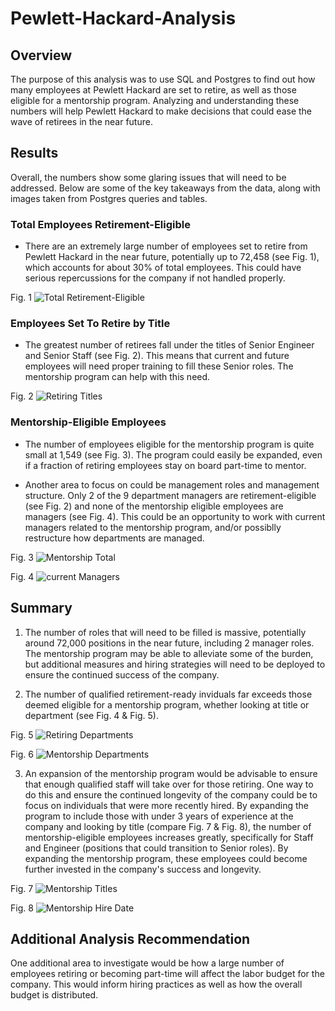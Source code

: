# Pewlett-Hackard-Analysis

## Overview
The purpose of this analysis was to use SQL and Postgres to find out how many employees at Pewlett Hackard are set to retire, as well as those eligible for a mentorship program.  Analyzing and understanding these numbers will help Pewlett Hackard to make decisions that could ease the wave of retirees in the near future.  

## Results
Overall, the numbers show some glaring issues that will need to be addressed.  Below are some of the key takeaways from the data, along with images taken from Postgres queries and tables. 

### Total Employees Retirement-Eligible

* There are an extremely large number of employees set to retire from Pewlett Hackard in the near future, potentially up to 72,458 (see Fig. 1), which accounts for about 30% of total employees.  This could have serious repercussions for the company if not handled properly.  

Fig. 1
![Total Retirement-Eligible](https://github.com/cflavallee/Pewlett-Hackard-Analysis/blob/main/Images/total%20retiring%20employees.PNG)

### Employees Set To Retire by Title

* The greatest number of retirees fall under the titles of Senior Engineer and Senior Staff (see Fig. 2).  This means that current and future employees will need proper training to fill these Senior roles.  The mentorship program can help with this need.  

Fig. 2
![Retiring Titles](https://github.com/cflavallee/Pewlett-Hackard-Analysis/blob/main//Images/retiring%20titles.PNG)

### Mentorship-Eligible Employees 

* The number of employees eligible for the mentorship program is quite small at 1,549 (see Fig. 3).  The program could easily be expanded, even if a fraction of retiring employees stay on board part-time to mentor. 

* Another area to focus on could be management roles and management structure.  Only 2 of the 9 department managers are retirement-eligible (see Fig. 2) and none of the mentorship eligible employees are managers (see Fig. 4).  This could be an opportunity to work with current managers related to the mentorship program, and/or possiblly restructure how departments are managed.

Fig. 3
![Mentorship Total](https://github.com/cflavallee/Pewlett-Hackard-Analysis/blob/main/Images/total%20mentorship%20eligible%20employees.PNG)

Fig. 4 
![current Managers](https://github.com/cflavallee/Pewlett-Hackard-Analysis/blob/main/Images/current%20department%20managers.PNG)

## Summary
1.  The number of roles that will need to be filled is massive, potentially around 72,000 positions in the near future, including 2 manager roles.  The mentorship program may be able to alleviate some of the burden, but additional measures and hiring strategies will need to be deployed to ensure the continued success of the company.  

2.  The number of qualified retirement-ready inviduals far exceeds those deemed eligible for a mentorship program, whether looking at title or department (see Fig. 4 & Fig. 5).  

Fig. 5
![Retiring Departments](https://github.com/cflavallee/Pewlett-Hackard-Analysis/blob/main/Images/retiring%20employees%20by%20department.PNG) 

Fig. 6
![Mentorship Departments](https://github.com/cflavallee/Pewlett-Hackard-Analysis/blob/main/Images/mentorship%20employees%20by%20department.PNG)

3.  An expansion of the mentorship program would be advisable to ensure that enough qualified staff will take over for those retiring. One way to do this and ensure the continued longevity of the company could be to focus on individuals that were more recently hired. By expanding the program to include those with under 3 years of experience at the company and looking by title (compare Fig. 7 & Fig. 8), the number of mentorship-eligible employees increases greatly, specifically for Staff and Engineer (positions that could transition to Senior roles).  By expanding the mentorship program, these employees could become further invested in the company's success and longevity. 

Fig. 7
![Mentorship Titles](https://github.com/cflavallee/Pewlett-Hackard-Analysis/blob/main/Images/mentorship%20titles.PNG)

Fig. 8
![Mentorship Hire Date](https://github.com/cflavallee/Pewlett-Hackard-Analysis/blob/main/Images/most%20recent%20hire%20by%20titles.PNG)


## Additional Analysis Recommendation
One additional area to investigate would be how a large number of employees retiring or becoming part-time will affect the labor budget for the company.  This would inform hiring practices as well as how the overall budget is distributed.  
